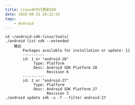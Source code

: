 ```yaml
---
title: Linux命令行更新SDK
date: 2018-08-31 18:22:53
tags: 
	- Android
---
```


	cd ~/android-sdk-linux/tools/
	./android list sdk --extended
		输出
			Packages available for installation or update: 11
			----------
			id: 1 or "android-28"
			     Type: Platform
			     Desc: Android SDK Platform 28
			           Revision 6
			----------
			id: 2 or "android-27"
			     Type: Platform
			     Desc: Android SDK Platform 27
			           Revision 3
	./android update sdk -u -f --filter android-27
	